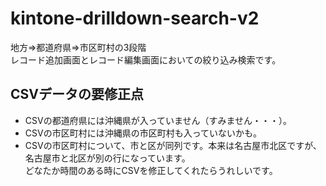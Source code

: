 # kintone-drilldown-search-v2  
地方⇒都道府県⇒市区町村の3段階  
レコード追加画面とレコード編集画面においての絞り込み検索です。  

## CSVデータの要修正点  
* CSVの都道府県には沖縄県が入っていません（すみません・・・）。
* CSVの市区町村には沖縄県の市区町村も入っていないかも。
* CSVの市区町村について、市と区が同列です。本来は名古屋市北区ですが、名古屋市と北区が別の行になっています。  
どなたか時間のある時にCSVを修正してくれたらうれしいです。

